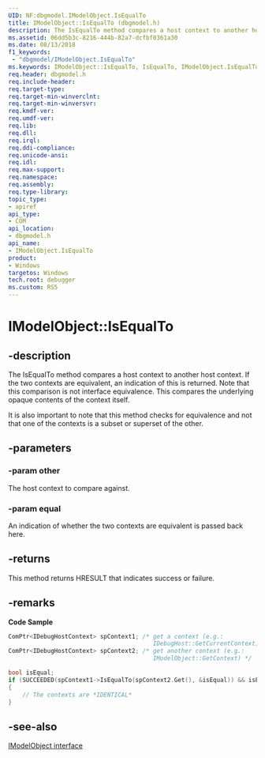 ```yaml
---
UID: NF:dbgmodel.IModelObject.IsEqualTo
title: IModelObject::IsEqualTo (dbgmodel.h)
description: The IsEqualTo method compares a host context to another host context. If the two contexts are equivalent, an indication of this is returned. Note that this comparison is not interface equivalence.
ms.assetid: 06dd5b3c-8216-444b-82a7-dcfbf0361a30
ms.date: 08/13/2018
f1_keywords:
 - "dbgmodel/IModelObject.IsEqualTo"
ms.keywords: IModelObject::IsEqualTo, IsEqualTo, IModelObject.IsEqualTo, IModelObject::IsEqualTo, IModelObject.IsEqualTo
req.header: dbgmodel.h
req.include-header:
req.target-type:
req.target-min-winverclnt:
req.target-min-winversvr:
req.kmdf-ver:
req.umdf-ver:
req.lib:
req.dll:
req.irql: 
req.ddi-compliance:
req.unicode-ansi:
req.idl:
req.max-support:
req.namespace:
req.assembly:
req.type-library: 
topic_type: 
- apiref
api_type: 
- COM
api_location: 
- dbgmodel.h
api_name: 
- IModelObject.IsEqualTo
product:
- Windows
targetos: Windows
tech.root: debugger
ms.custom: RS5
---
```


# IModelObject::IsEqualTo


## -description

The IsEqualTo method compares a host context to another host context. If the two contexts are equivalent, an indication of this is returned. Note that this comparison is not interface equivalence. This compares the underlying opaque contents of the context itself. 

It is also important to note that this method checks for equivalence and not that one of the contexts is a subset or superset of the other. 

## -parameters

### -param other
The host context to compare against.

### -param equal
An indication of whether the two contexts are equivalent is passed back here.


## -returns
This method returns HRESULT that indicates success or failure.

## -remarks

**Code Sample**

```cpp
ComPtr<IDebugHostContext> spContext1; /* get a context (e.g.:
                                         IDebugHost::GetCurrentContext) */
ComPtr<IDebugHostContext> spContext2; /* get another context (e.g.:
                                         IModelObject::GetContext) */

bool isEqual;
if (SUCCEEDED(spContext1->IsEqualTo(spContext2.Get(), &isEqual)) && isEqual)
{
    // The contexts are *IDENTICAL*
}
```


## -see-also

[IModelObject interface](nn-dbgmodel-imodelobject.md)
